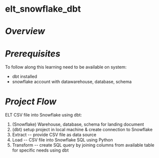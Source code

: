 # elt_snowflake_dbt
# *Overview*
# *Prerequisites*
To follow along this learning need to be available on system:
- dbt installed
- snowflake account with datawarehouse, database, schema
# *Project Flow*
ELT CSV file into Snowflake using dbt:
1. (Snowflake) Warehouse, database, schema for landing document
2. (dbt) setup project in local machine & create connection to Snowflake
3. Extract -- provide CSV file as data source
4. Load -- CSV file into Snowflake SQL using Python
5. Transform -- create SQL query by joining columns from available table for specific needs using dbt 
